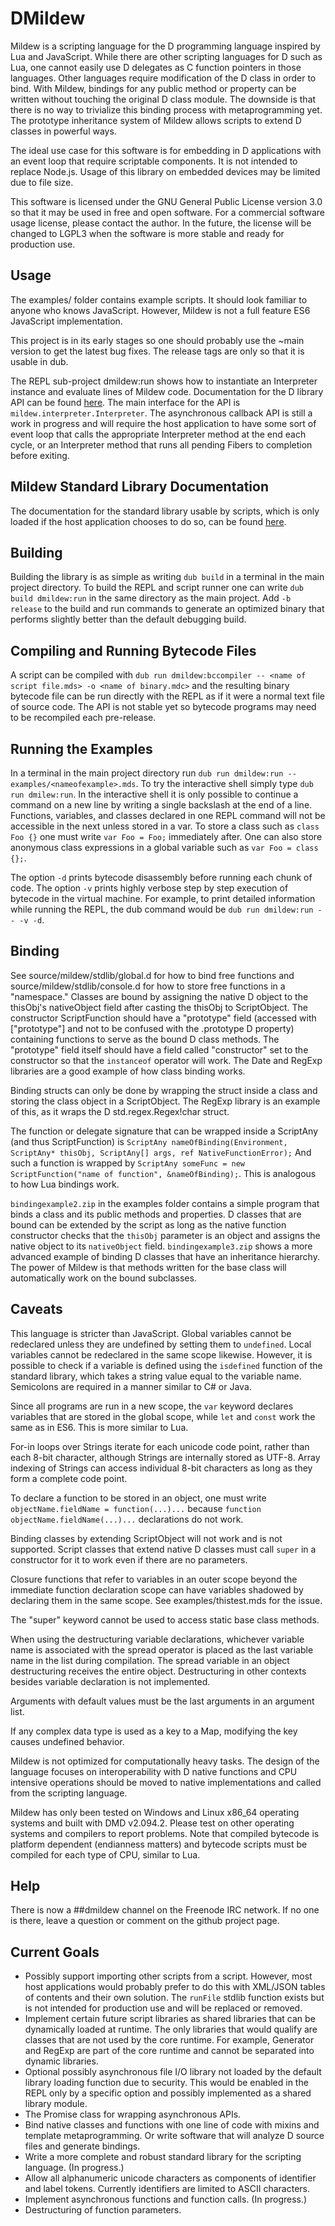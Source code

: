 # DMildew

Mildew is a scripting language for the D programming language inspired by Lua and JavaScript. While there are other scripting languages for D such as Lua, one cannot easily use D delegates as C function pointers in those languages. Other languages require modification of the D class in order to bind. With Mildew, bindings for any public method or property can be written without touching the original D class module. The downside is that there is no way to trivialize this binding process with metaprogramming yet. The prototype inheritance system of Mildew allows scripts to extend D classes in powerful ways.

The ideal use case for this software is for embedding in D applications with an event loop that require scriptable components. It is not intended to replace Node.js. Usage of this library on embedded devices may be limited due to file size.

This software is licensed under the GNU General Public License version 3.0 so that it may be used in free and open software. For a commercial software usage license, please contact the author. In the future, the license will be changed to LGPL3 when the software is more stable and ready for production use.

## Usage 

The examples/ folder contains example scripts. It should look familiar to anyone who knows JavaScript. However, Mildew is not a full feature ES6 JavaScript implementation.

This project is in its early stages so one should probably use the ~main version to get the latest bug fixes. The release tags are only so that it is usable in dub.

The REPL sub-project dmildew:run shows how to instantiate an Interpreter instance and evaluate lines of Mildew code. Documentation for the D library API can be found [here](https://dmildew.dpldocs.info/mildew.html). The main interface for the API is `mildew.interpreter.Interpreter`. The asynchronous callback API is still a work in progress and will require the host application to have some sort of event loop that calls the appropriate Interpreter method at the end each cycle, or an Interpreter method that runs all pending Fibers to completion before exiting.

## Mildew Standard Library Documentation 

The documentation for the standard library usable by scripts, which is only loaded if the host application chooses to do so, can be found [here](https://pillager86.github.io/dmildew/).

## Building 

Building the library is as simple as writing `dub build` in a terminal in the main project directory. To build the REPL and script runner one can write `dub build dmildew:run` in the same directory as the main project. Add `-b release` to the build and run commands to generate an optimized binary that performs slightly better than the default debugging build.

## Compiling and Running Bytecode Files

A script can be compiled with `dub run dmildew:bccompiler -- <name of script file.mds> -o <name of binary.mdc>` and the resulting binary bytecode file can be run directly with the REPL as if it were a normal text file of source code. The API is not stable yet so bytecode programs may need to be recompiled each pre-release.

## Running the Examples

In a terminal in the main project directory run `dub run dmildew:run -- examples/<nameofexample>.mds`. To try the interactive shell simply type `dub run dmilew:run`. In the interactive shell it is only possible to continue a command on a new line by writing a single backslash at the end of a line. Functions, variables, and classes declared in one REPL command will not be accessible in the next unless stored in a var. To store a class such as `class Foo {}` one must write `var Foo = Foo;` immediately after. One can also store anonymous class expressions in a global variable such as `var Foo = class {};`.

The option `-d` prints bytecode disassembly before running each chunk of code. The option `-v` prints highly verbose step by step execution of bytecode in the virtual machine. For example, to print detailed information while running the REPL, the dub command would be `dub run dmildew:run -- -v -d`.

## Binding

See source/mildew/stdlib/global.d for how to bind free functions and source/mildew/stdlib/console.d for how to store free functions in a "namespace." Classes are bound by assigning the native D object to the thisObj's nativeObject field after casting the thisObj to ScriptObject. The constructor ScriptFunction should have a "prototype" field (accessed with ["prototype"] and not to be confused with the .prototype D property) containing functions to serve as the bound D class methods. The "prototype" field itself should have a field called "constructor" set to the constructor so that the `instanceof` operator will work. The Date and RegExp libraries are a good example of how class binding works.

Binding structs can only be done by wrapping the struct inside a class and storing the class object in a ScriptObject. The RegExp library is an example of this, as it wraps the D std.regex.Regex!char struct.

The function or delegate signature that can be wrapped inside a ScriptAny (and thus ScriptFunction) is `ScriptAny nameOfBinding(Environment, ScriptAny* thisObj, ScriptAny[] args, ref NativeFunctionError);` And such a function is wrapped by `ScriptAny someFunc = new ScriptFunction("name of function", &nameOfBinding);`. This is analogous to how Lua bindings work.

`bindingexample2.zip` in the examples folder contains a simple program that binds a class and its public methods and properties. D classes that are bound can be extended by the script as long as the native function constructor checks that the `thisObj` parameter is an object and assigns the native object to its `nativeObject` field. `bindingexample3.zip` shows a more advanced example of binding D classes that have an inheritance hierarchy. The power of Mildew is that methods written for the base class will automatically work on the bound subclasses.

## Caveats

This language is stricter than JavaScript. Global variables cannot be redeclared unless they are undefined by setting them to `undefined`. Local variables cannot be redeclared in the same scope likewise. However, it is possible to check if a variable is defined using the `isdefined` function of the standard library, which takes a string value equal to the variable name. Semicolons are required in a manner similar to C# or Java.

Since all programs are run in a new scope, the `var` keyword declares variables that are stored in the global scope, while `let` and `const` work the same as in ES6. This is more similar to Lua.

For-in loops over Strings iterate for each unicode code point, rather than each 8-bit character, although Strings are internally stored as UTF-8. Array indexing of Strings can access individual 8-bit characters as long as they form a complete code point.

To declare a function to be stored in an object, one must write `objectName.fieldName = function(...)...` because `function objectName.fieldName(...)...` declarations do not work.

Binding classes by extending ScriptObject will not work and is not supported. Script classes that extend native D classes must call `super` in a constructor for it to work even if there are no parameters.

Closure functions that refer to variables in an outer scope beyond the immediate function declaration scope can have variables shadowed by declaring them in the same scope. See examples/thistest.mds for the issue.

The "super" keyword cannot be used to access static base class methods.

When using the destructuring variable declarations, whichever variable name is associated with the spread operator is placed as the last variable name in the list during compilation. The spread variable in an object destructuring receives the entire object. Destructuring in other contexts besides variable declaration is not implemented.

Arguments with default values must be the last arguments in an argument list.

If any complex data type is used as a key to a Map, modifying the key causes undefined behavior.

Mildew is not optimized for computationally heavy tasks. The design of the language focuses on interoperability with D native functions and CPU intensive operations should be moved to native implementations and called from the scripting language.

Mildew has only been tested on Windows and Linux x86_64 operating systems and built with DMD v2.094.2. Please test on other operating systems and compilers to report problems. Note that compiled bytecode is platform dependent (endianness matters) and bytecode scripts must be compiled for each type of CPU, similar to Lua.

## Help

There is now a ##dmildew channel on the Freenode IRC network. If no one is there, leave a question or comment on the github project page.

## Current Goals

* Possibly support importing other scripts from a script. However, most host applications would probably prefer to do this with XML/JSON tables of contents and their own solution. The `runFile` stdlib function exists but is not intended for production use and will be replaced or removed.
* Implement certain future script libraries as shared libraries that can be dynamically loaded at runtime. The only libraries that would qualify are classes that are not used by the core runtime. For example, Generator and RegExp are part of the core runtime and cannot be separated into dynamic libraries.
* Optional possibly asynchronous file I/O library not loaded by the default library loading function due to security. This would be enabled in the REPL only by a specific option and possibly implemented as a shared library module.
* The Promise class for wrapping asynchronous APIs.
* Bind native classes and functions with one line of code with mixins and template metaprogramming. Or write software that will analyze D source files and generate bindings.
* Write a more complete and robust standard library for the scripting language. (In progress.)
* Allow all alphanumeric unicode characters as components of identifier and label tokens. Currently identifiers are limited to ASCII characters.
* Implement asynchronous functions and function calls. (In progress.)
* Destructuring of function parameters.